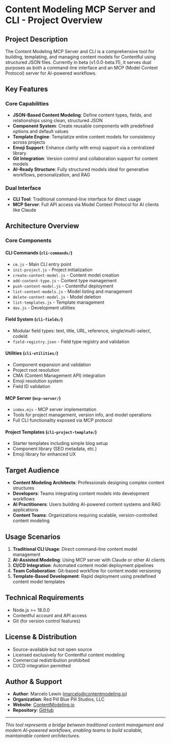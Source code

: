 # Content Modeling MCP Server and CLI - Project Overview

## Project Description

The Content Modeling MCP Server and CLI is a comprehensive tool for building, templating, and managing content models for Contentful using structured JSON files. Currently in beta (v1.0.0-beta.11), it serves dual purposes as both a command-line interface and an MCP (Model Context Protocol) server for AI-powered workflows.

## Key Features

### Core Capabilities
- **JSON-Based Content Modeling**: Define content types, fields, and relationships using clean, structured JSON
- **Component System**: Create reusable components with predefined options and default values
- **Template Engine**: Templatize entire content models for consistency across projects  
- **Emoji Support**: Enhance clarity with emoji support via a centralized library
- **Git Integration**: Version control and collaboration support for content models
- **AI-Ready Structure**: Fully structured models ideal for generative workflows, personalization, and RAG

### Dual Interface
- **CLI Tool**: Traditional command-line interface for direct usage
- **MCP Server**: Full API access via Model Context Protocol for AI clients like Claude

## Architecture Overview

### Core Components

#### CLI Commands (`cli-commands/`)
- `cm.js` - Main CLI entry point
- `init-project.js` - Project initialization
- `create-content-model.js` - Content model creation
- `add-content-type.js` - Content type management
- `push-content-model.js` - Contentful deployment
- `list-content-models.js` - Model listing and management
- `delete-content-model.js` - Model deletion
- `list-templates.js` - Template management
- `dev.js` - Development utilities

#### Field System (`cli-fields/`)
- Modular field types: text, title, URL, reference, single/multi-select, codeId
- `field-registry.json` - Field type registry and validation

#### Utilities (`cli-utilities/`)
- Component expansion and validation
- Project root resolution
- CMA (Content Management API) integration
- Emoji resolution system
- Field ID validation

#### MCP Server (`mcp-server/`)
- `index.mjs` - MCP server implementation
- Tools for project management, version info, and model operations
- Full CLI functionality exposed via MCP protocol

#### Project Templates (`cli-project-template/`)
- Starter templates including simple blog setup
- Component library (SEO metadata, etc.)
- Emoji library for enhanced UX

## Target Audience

- **Content Modeling Architects**: Professionals designing complex content structures
- **Developers**: Teams integrating content models into development workflows
- **AI Practitioners**: Users building AI-powered content systems and RAG applications
- **Content Teams**: Organizations requiring scalable, version-controlled content modeling

## Usage Scenarios

1. **Traditional CLI Usage**: Direct command-line content model management
2. **AI-Assisted Modeling**: Using MCP server with Claude or other AI clients
3. **CI/CD Integration**: Automated content model deployment pipelines
4. **Team Collaboration**: Git-based workflow for content model versioning
5. **Template-Based Development**: Rapid deployment using predefined content model templates

## Technical Requirements

- Node.js >= 18.0.0
- Contentful account and API access
- Git (for version control features)

## License & Distribution

- Source-available but not open source
- Licensed exclusively for Contentful content modeling
- Commercial redistribution prohibited
- CI/CD integration permitted

## Author & Support

- **Author**: Marcelo Lewin (marcelo@contentmodeling.io)
- **Organization**: Red Pill Blue Pill Studios, LLC
- **Website**: [ContentModeling.io](https://www.contentmodeling.io)
- **Repository**: [GitHub](https://github.com/bymarcelolewin/Content-Modeling-CLI)

---

*This tool represents a bridge between traditional content management and modern AI-powered workflows, enabling teams to build scalable, maintainable content architectures.*